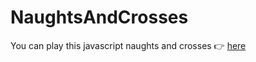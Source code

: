 # NaughtsAndCrosses
You can play this javascript naughts and crosses 👉 [here](https://jasonw600.github.io/NaughtsAndCrosses)
